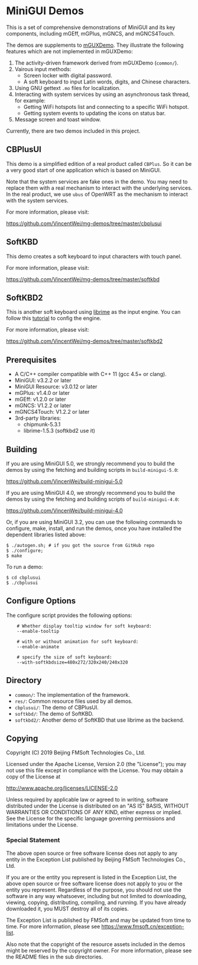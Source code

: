 # MiniGUI Demos

This is a set of comprehensive demonstrations of MiniGUI and
its key components, including mGEff, mGPlus, mGNCS, and mGNCS4Touch.

The demos are supplements to [mGUXDemo]. They illustrate the following
features which are not implemented in mGUXDemo:

1. The activity-driven framework derived from mGUXDemo (`common/`).
1. Vairous input methods:
   * Screen locker with digital password.
   * A soft keyboard to input Latin words, digits, and Chinese characters.
1. Using GNU gettext `.mo` files for localization.
1. Interacting with system services by using an asynchronous task thread,
for example:
   * Getting WiFi hotspots list and connecting to a specific WiFi hotspot.
   * Getting system events to updating the icons on status bar.
1. Message screen and toast window.

Currently, there are two demos included in this project.

## CBPlusUI

This demo is a simplified edition of a real product called `CBPlus`.
So it can be a very good start of one application which is based on MiniGUI.

Note that the system services are fake ones in the demo. You may need
to replace them with a real mechanism to interact with the underlying
services. In the real product, we use `ubus` of OpenWRT as the
mechanism to interact with the system services.

For more information, please visit:

<https://github.com/VincentWei/mg-demos/tree/master/cbplusui>

## SoftKBD

This demo creates a soft keyboard to input characters with touch panel.

For more information, please visit:

https://github.com/VincentWei/mg-demos/tree/master/softkbd

## SoftKBD2

This is another soft keyboard using [librime](https://github.com/rime/librime) as the input engine.
You can follow this [tutorial](https://github.com/rime/home/wiki/CustomizationGuide) to config the engine.

For more information, please visit:

<https://github.com/VincentWei/mg-demos/tree/master/softkbd2>

## Prerequisites

  * A C/C++ compiler compatible with C++ 11 (gcc 4.5+ or clang).
  * MiniGUI: v3.2.2 or later
  * MiniGUI Resource: v3.0.12 or later
  * mGPlus: v1.4.0 or later
  * mGEff: v1.2.0 or later
  * mGNCS: V1.2.2 or later
  * mGNCS4Touch: V1.2.2 or later
  * 3rd-party libraries:
    * chipmunk-5.3.1
    * librime-1.5.3 (softkbd2 use it)

## Building

If you are using MiniGUI 5.0, we strongly recommend you to build
the demos by using the fetching and building scripts in
`build-minigui-5.0`:

<https://github.com/VincenWei/build-minigui-5.0>

If you are using MiniGUI 4.0, we strongly recommend you to build
the demos by using the fetching and building scripts of
`build-minigui-4.0`:

<https://github.com/VincenWei/build-minigui-4.0>

Or, if you are using MiniGUI 3.2, you can use the following commands
to configure, make, install, and run the demos, once you have installed
the dependent libraries listed above:

```
$ ./autogen.sh; # if you got the source from GitHub repo
$ ./configure;
$ make
```

To run a demo:

```
$ cd cbplusui
$ ./cbplusui
```

## Configure Options

The configure script provides the following options:

```
    # Whether display tooltip window for soft keyboard:
    --enable-tooltip
    
    # with or without animation for soft keyboard:
    --enable-animate
    
    # specify the size of soft keyboard:
    --with-softkbdsize=480x272/320x240/240x320
```

## Directory

* `common/`: The implementation of the framework.
* `res/`: Common resource files used by all demos.
* `cbplusui/`: The demo of CBPlusUI.
* `softkbd/`: The demo of SoftKBD.
* `softkbd2/`: Another demo of SoftKBD that use librime as the backend.

## Copying

Copyright (C) 2019 Beijing FMSoft Technologies Co., Ltd.

Licensed under the Apache License, Version 2.0 (the "License");
you may not use this file except in compliance with the License.
You may obtain a copy of the License at

   http://www.apache.org/licenses/LICENSE-2.0

Unless required by applicable law or agreed to in writing, software
distributed under the License is distributed on an "AS IS" BASIS,
WITHOUT WARRANTIES OR CONDITIONS OF ANY KIND, either express or implied.
See the License for the specific language governing permissions and
limitations under the License.

### Special Statement

The above open source or free software license does
not apply to any entity in the Exception List published by
Beijing FMSoft Technologies Co., Ltd.

If you are or the entity you represent is listed in the Exception List,
the above open source or free software license does not apply to you
or the entity you represent. Regardless of the purpose, you should not
use the software in any way whatsoever, including but not limited to
downloading, viewing, copying, distributing, compiling, and running.
If you have already downloaded it, you MUST destroy all of its copies.

The Exception List is published by FMSoft and may be updated
from time to time. For more information, please see
<https://www.fmsoft.cn/exception-list>.

Also note that the copyright of the resource assets included in the
demos might be reserved by the copyright owner. For more information,
please see the README files in the sub directories.

[mGUXDemo]: https://github.com/VincentWei/cell-phone-ux-demo

